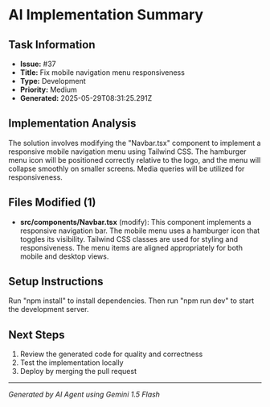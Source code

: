# AI Implementation Summary

## Task Information
- **Issue:** #37
- **Title:** Fix mobile navigation menu responsiveness
- **Type:** Development
- **Priority:** Medium
- **Generated:** 2025-05-29T08:31:25.291Z

## Implementation Analysis
The solution involves modifying the \"Navbar.tsx\" component to implement a responsive mobile navigation menu using Tailwind CSS.  The hamburger menu icon will be positioned correctly relative to the logo, and the menu will collapse smoothly on smaller screens.  Media queries will be utilized for responsiveness.

## Files Modified (1)
- **src\/components\/Navbar.tsx** (modify): This component implements a responsive navigation bar. The mobile menu uses a hamburger icon that toggles its visibility.  Tailwind CSS classes are used for styling and responsiveness.  The menu items are aligned appropriately for both mobile and desktop views.

## Setup Instructions
Run \"npm install\" to install dependencies. Then run \"npm run dev\" to start the development server.

## Next Steps
1. Review the generated code for quality and correctness
2. Test the implementation locally
3. Deploy by merging the pull request

---
*Generated by AI Agent using Gemini 1.5 Flash*
